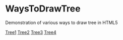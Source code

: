 <!-- Global site tag (gtag.js) - Google Analytics -->
<script async src="https://www.googletagmanager.com/gtag/js?id=UA-81183833-2"></script>
<script>
 window.dataLayer = window.dataLayer || [];
 function gtag(){dataLayer.push(arguments);}
 gtag('js', new Date());

 gtag('config', 'UA-81183833-2');
</script>

<script>var cookieBread = ">Game>WaysToDrawTree";</script>
<script src="https://truemaxdh.github.io/Include/header.js"></script>

# WaysToDrawTree
Demonstration of various ways to draw tree in HTML5


[Tree1](Tree1.html)
[Tree2](Tree2.html)
[Tree3](Tree3.html)
[Tree4](Tree4.html)

<!-- Google Adsense -->
<script async src="//pagead2.googlesyndication.com/pagead/js/adsbygoogle.js"></script>
<!-- AutoResponse -->
<ins class="adsbygoogle"
     style="display:block"
     data-ad-client="ca-pub-7307479428475282"
     data-ad-slot="8718898251"
     data-ad-format="auto"></ins>
<script>
  (adsbygoogle = window.adsbygoogle || []).push({});
</script>
  
